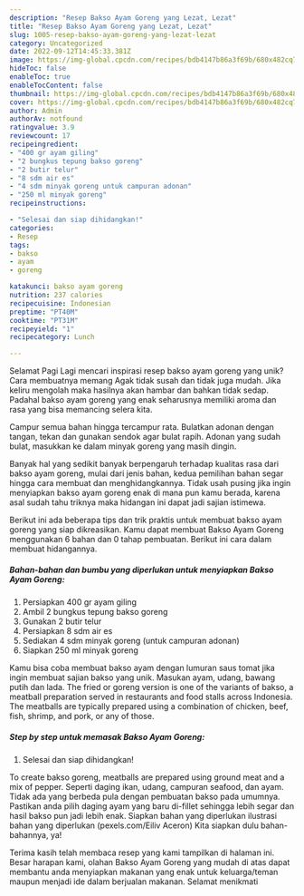```yaml
---
description: "Resep Bakso Ayam Goreng yang Lezat, Lezat"
title: "Resep Bakso Ayam Goreng yang Lezat, Lezat"
slug: 1005-resep-bakso-ayam-goreng-yang-lezat-lezat
category: Uncategorized
date: 2022-09-12T14:45:33.381Z
image: https://img-global.cpcdn.com/recipes/bdb4147b86a3f69b/680x482cq70/bakso-ayam-goreng-foto-resep-utama.jpg
hideToc: false
enableToc: true
enableTocContent: false
thumbnail: https://img-global.cpcdn.com/recipes/bdb4147b86a3f69b/680x482cq70/bakso-ayam-goreng-foto-resep-utama.jpg
cover: https://img-global.cpcdn.com/recipes/bdb4147b86a3f69b/680x482cq70/bakso-ayam-goreng-foto-resep-utama.jpg
author: Admin
authorAv: notfound
ratingvalue: 3.9
reviewcount: 17
recipeingredient:
- "400 gr ayam giling"
- "2 bungkus tepung bakso goreng"
- "2 butir telur"
- "8 sdm air es"
- "4 sdm minyak goreng untuk campuran adonan"
- "250 ml minyak goreng"
recipeinstructions:

- "Selesai dan siap dihidangkan!"
categories:
- Resep
tags:
- bakso
- ayam
- goreng

katakunci: bakso ayam goreng 
nutrition: 237 calories
recipecuisine: Indonesian
preptime: "PT40M"
cooktime: "PT31M"
recipeyield: "1"
recipecategory: Lunch

---
```



Selamat Pagi Lagi mencari inspirasi resep bakso ayam goreng yang unik? Cara membuatnya memang Agak tidak susah dan tidak juga mudah. Jika keliru mengolah maka hasilnya akan hambar dan bahkan tidak sedap. Padahal bakso ayam goreng yang enak seharusnya memiliki aroma dan rasa yang bisa memancing selera kita.


Campur semua bahan hingga tercampur rata. Bulatkan adonan dengan tangan, tekan dan gunakan sendok agar bulat rapih. Adonan yang sudah bulat, masukkan ke dalam minyak goreng yang masih dingin.

Banyak hal yang sedikit banyak berpengaruh terhadap kualitas rasa dari bakso ayam goreng, mulai dari jenis bahan, kedua pemilihan bahan segar hingga cara membuat dan menghidangkannya. Tidak usah pusing jika ingin menyiapkan bakso ayam goreng enak di mana pun kamu berada, karena asal sudah tahu triknya maka hidangan ini dapat jadi sajian istimewa.


Berikut ini ada beberapa tips dan trik praktis untuk membuat bakso ayam goreng yang siap dikreasikan. Kamu dapat membuat Bakso Ayam Goreng menggunakan 6 bahan dan 0 tahap pembuatan. Berikut ini cara dalam membuat hidangannya.

<!--inarticleads1-->

##### Bahan-bahan dan bumbu yang diperlukan untuk menyiapkan Bakso Ayam Goreng:

1. Persiapkan 400 gr ayam giling
1. Ambil 2 bungkus tepung bakso goreng
1. Gunakan 2 butir telur
1. Persiapkan 8 sdm air es
1. Sediakan 4 sdm minyak goreng (untuk campuran adonan)
1. Siapkan 250 ml minyak goreng


Kamu bisa coba membuat bakso ayam dengan lumuran saus tomat jika ingin membuat sajian bakso yang unik. Masukan ayam, udang, bawang putih dan lada. The fried or goreng version is one of the variants of bakso, a meatball preparation served in restaurants and food stalls across Indonesia. The meatballs are typically prepared using a combination of chicken, beef, fish, shrimp, and pork, or any of those. 

<!--inarticleads2-->

##### Step by step untuk memasak Bakso Ayam Goreng:


1. Selesai dan siap dihidangkan!

To create bakso goreng, meatballs are prepared using ground meat and a mix of pepper. Seperti daging ikan, udang, campuran seafood, dan ayam. Tidak ada yang berbeda pula dengan pembuatan bakso pada umumnya. Pastikan anda pilih daging ayam yang baru di-fillet sehingga lebih segar dan hasil bakso pun jadi lebih enak. Siapkan bahan yang diperlukan ilustrasi bahan yang diperlukan (pexels.com/Eiliv Aceron) Kita siapkan dulu bahan-bahannya, ya! 

Terima kasih telah membaca resep yang kami tampilkan di halaman ini. Besar harapan kami, olahan Bakso Ayam Goreng yang mudah di atas dapat membantu anda menyiapkan makanan yang enak untuk keluarga/teman maupun menjadi ide dalam berjualan makanan. Selamat menikmati
